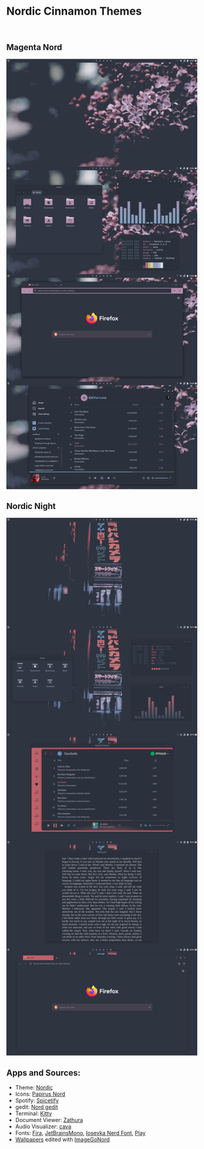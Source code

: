 # Nordic Cinnamon Themes

<br/>

## Magenta Nord

<img src="screenshots/screenshot.png" width="500px">

<br/>

## Nordic Night

<img src="screenshots/screenshot-1.png" width="500px"> 



<br/>

## Apps and Sources:
- Theme: [Nordic](https://www.pling.com/s/Cinnamon/p/1267246)
- Icons: [Papirus Nord](https://github.com/Adapta-Projects/Papirus-Nord)
- Spotify: [Spicetify](https://github.com/spicetify)
- gedit: [Nord gedit](https://github.com/arcticicestudio/nord-gedit)
- Terminal: [Kitty](https://github.com/kovidgoyal/kitty)
- Document Viewer: [Zathura](https://github.com/pwmt/zathura)
- Audio Visualizer: [cava](https://github.com/karlstav/cava)
- Fonts: [Fira](https://github.com/mozilla/Fira), [JetBrainsMono](https://github.com/JetBrains/JetBrainsMono), [Iosevka Nerd Font](https://github.com/ryanoasis/nerd-fonts), [Play](https://fonts.google.com/specimen/Play)
- [Wallpapers](https://unsplash.com/photos/elz_jOsXTf4) edited with [ImageGoNord](https://ign.schrodinger-hat.it/)
